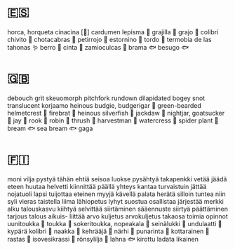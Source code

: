 # 🇪🇸
horca, horqueta
cinacina [🌿]
cardumen
lepisma 🐜
grajilla 🐧
grajo 🐧
colibrí chivito 🐧
chotacabras 🐧
petirrojo 🐧
estornino 🐧
tordo 🐧
termobia de las tahonas 🪱
berro 🌿
cinta 🌿
zamioculcas 🌿
brama 🐟
besugo 🐟

# 🇬🇧
debouch
grit
skeuomorph
pitchfork
rundown
dilapidated
bogey
snot
translucent
korjaamo
heinous
budgie,  budgerigar 🐧
green-bearded helmetcrest 🐧
firebrat 🐜
heinous
silverfish 🐜
jackdaw 🐧
nightjar, goatsucker 🐧
jay 🐧
rook 🐧
robin 🐧
thrush 🐧
harvestman 🐜
watercress 🌿
spider plant 🌿
bream 🐟
sea bream 🐟
gaga

# 🇫🇮
moni
vilja
pystyä
tähän
ehtiä
seisoa
luokse
pysähtyä
takapenkki
vetää
jäädä
eteen
huutaa
helvetti
kiinnittää
päällä
yhteys
kantaa
turvaistuin
jättää
nojatuoli
lapsi
tuijottaa
eteinen
myyjä
kävellä
palata
herätä
silloin
tuntea
niin
syli
vieras
taistella
liima
lähiopetus
lyhyt
suostua
osallistaa
järjestää
merkki
alku
talouskasvu
kiihtyä
selvittää
siirtäminen
sääennuste
siirtyä
päättäminen
tarjous
talous
aikuis-
liittää
arvo
kuljetus
arvokuljetus
takaosa
toimia
opinnot
uunitoukka 🐜
toukka 🐜
sokeritoukka, nopeakala 🐜
seinälukki 🐜
undulaatti 🐧
kypärä kolibri 🐧
naakka 🐧
kehrääjä 🐧
närhi 🐧
punarinta 🐧
kottarainen 🐧
rastas 🐧
isovesikrassi 🌿
rönsylilja 🌿
lahna 🐟
kirottu
ladata
likainen















